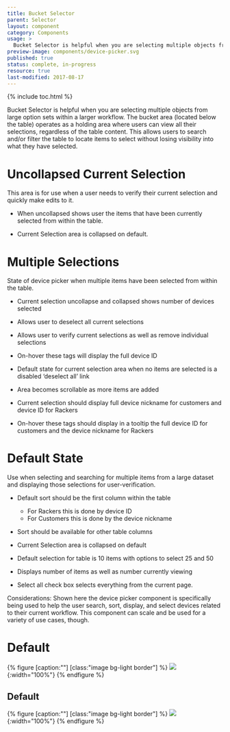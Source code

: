 ```yaml
---
title: Bucket Selector
parent: Selector
layout: component
category: Components
usage: >
  Bucket Selector is helpful when you are selecting multiple objects from large option sets within a larger workflow. The bucket area (located below the table) operates as a holding area where users can view all their selections, regardless of the table content. This allows users to search and/or filter the table to locate items to select without losing visibility into what they have selected.
preview-image: components/device-picker.svg
published: true
status: complete, in-progress
resource: true
last-modified: 2017-08-17
---
```


{% include toc.html %}

Bucket Selector is helpful when you are selecting multiple objects from large
option sets within a larger workflow. The bucket area (located below the table)
operates as a holding area where users can view all their selections,
regardless of the table content. This allows users to search and/or filter the
table to locate items to select without losing visibility into what they have
selected.

# Uncollapsed Current Selection

This area is for use when a user needs to verify their current selection and
quickly make edits to it.

-   When uncollapsed shows user the items that have been currently selected
  from within the table.

-   Current Selection area is collapsed on default.

# Multiple Selections

State of device picker when multiple items have been selected from within the
table.

-   Current selection uncollapse and collapsed shows number of devices selected

-   Allows user to deselect all current selections

-   Allows user to verify current selections as well as remove individual
  selections

-   On-hover these tags will display the full device ID

-   Default state for current selection area when no items are selected is a
  disabled ‘deselect all’ link

-   Area becomes scrollable as more items are added

-   Current selection should display full device nickname for customers and
  device ID for Rackers

-   On-hover these tags should display in a tooltip the full device ID for
  customers and the device nickname for Rackers

# Default State

Use when selecting and searching for multiple items from a large dataset and
displaying those selections for user-verification.

-   Default sort should be the first column within the table

    - For Rackers this is done by device ID
    - For Customers this is done by the device nickname

-   Sort should be available for other table columns

-   Current Selection area is collapsed on default

-   Default selection for table is 10 items with options to select 25 and 50

-   Displays number of items as well as number currently viewing

-   Select all check box selects everything from the current page.

Considerations: Shown here the device picker component is specifically being
used to help the user search, sort, display, and select devices related to
their current workflow. This component can scale and be used for a variety of
use cases, though.

# Default

{% figure [caption:""] [class:"image bg-light border"] %}
![]({{site.cdn_url}}/img/components/device-picker.svg){:width="100%"}
{% endfigure %}

## Default
{% figure [caption:""] [class:"image bg-light border"] %}
![]({{site.cdn_url}}/img/components/device-picker-selected.svg){:width="100%"}
{% endfigure %}
